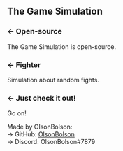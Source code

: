 The Game Simulation
-------------------

### ← Open-source
The Game Simulation is open-source.

### ← Fighter
Simulation about random fights.

### ← Just check it out!
Go on!

Made by OlsonBolson:    
 → GitHub: [OlsonBolson](https://github.com/OlsonBolson-net)    
 → Discord: OlsonBolson#7879
